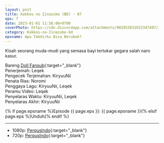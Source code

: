 ```yaml
---
layout: post
title: Kakkou no Iinazuke (BD) - 07
eps: 7
date: 2023-01-01 11:56:00+0700
coverPhoto: https://cdn.discordapp.com/attachments/902952031923347497/1058663821599854592/image.png
category: Kakkou-no-Iinazuke-bd
epsname: Apa Takdirku Bisa Berubah?
---
```


Kisah seorang muda-mudi yang semasa bayi tertukar gegara salah naro kasur.

Bareng [Doll Fansub](https://www.perpusindo.info/user/Leqek){:target="_blank"}<br>
Penerjemah: Leqek<br>
Pengecek Terjemahan: KiryuuNii<br>
Penata Rias: Noromi<br>
Penggaya Lagu: KiryuuNii, Leqek<br>
Peramu Video: Leqek<br>
Penyelaras Waktu: KiryuuNii, Leqek<br>
Penyelaras Akhir: KiryuuNii<br>

{% if page.epsname %}Episode {{ page.eps }}: {{ page.epsname }}{% elsif page.eps %}Unduh{% endif %}

---
- 1080p: [PerpusIndo](https://www.perpusindo.info/berkas/5WelRcpg){:target="_blank"}<br>
- 720p: [PerpusIndo](https://www.perpusindo.info/berkas/GVadgQTl){:target="_blank"}
